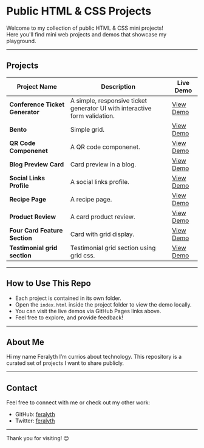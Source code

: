 # Public HTML & CSS Projects

Welcome to my collection of public HTML & CSS mini projects!  
Here you'll find mini web projects and demos that showcase my playground.

---

## Projects

| Project Name                    | Description                                                                | Live Demo                                                                                     |
| ------------------------------- | -------------------------------------------------------------------------- | --------------------------------------------------------------------------------------------- |
| **Conference Ticket Generator** | A simple, responsive ticket generator UI with interactive form validation. | [View Demo](https://feralyth.github.io/html-css-public-projects/conference-ticket-generator/) |
| **Bento**                       | Simple grid.                                                               | [View Demo](https://feralyth.github.io/html-css-public-projects/bento/)                       |
| **QR Code Componenet**          | A QR code componenet.                                                      | [View Demo](https://feralyth.github.io/html-css-public-projects/qr-code-component/)           |
| **Blog Preview Card**           | Card preview in a blog.                                                    | [View Demo](https://feralyth.github.io/html-css-public-projects/blog-preview-card/)           |
| **Social Links Profile**        | A social links profile.                                                    | [View Demo](https://feralyth.github.io/html-css-public-projects/social-links-profile/)        |
| **Recipe Page**                 | A recipe page.                                                             | [View Demo](https://feralyth.github.io/html-css-public-projects/recipe-page/)                 |
| **Product Review**              | A card product review.                                                     | [View Demo](https://feralyth.github.io/html-css-public-projects/product-review/)              |
| **Four Card Feature Section**   | Card with grid display.                                                    | [View Demo](https://feralyth.github.io/html-css-public-projects/four-card-feature-section/)   |
| **Testimonial grid section**    | Testimonial grid section using grid css.                                   | [View Demo](https://feralyth.github.io/html-css-public-projects/testimonial-grid-section/)    |

---

## How to Use This Repo

- Each project is contained in its own folder.
- Open the `index.html` inside the project folder to view the demo locally.
- You can visit the live demos via GitHub Pages links above.
- Feel free to explore, and provide feedback!

---

## About Me

Hi my name Feralyth I’m currios about technology. This repository is a curated set of projects I want to share publicly.

---

## Contact

Feel free to connect with me or check out my other work:

- GitHub: [feralyth](https://github.com/feralyth)
- Twitter: [feralyth](https://x.com/feralyth)

---

Thank you for visiting! 😊
